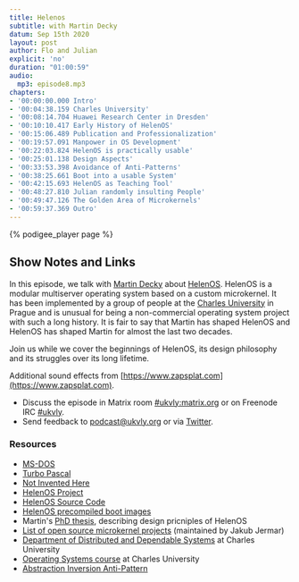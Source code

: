 ```yaml
---
title: Helenos
subtitle: with Martin Decky
datum: Sep 15th 2020
layout: post
author: Flo and Julian
explicit: 'no'
duration: "01:00:59"
audio:
  mp3: episode8.mp3
chapters:
- '00:00:00.000 Intro'
- '00:04:38.159 Charles University'
- '00:08:14.704 Huawei Research Center in Dresden'
- '00:10:10.417 Early History of HelenOS'
- '00:15:06.489 Publication and Professionalization'
- '00:19:57.091 Manpower in OS Development'
- '00:22:03.824 HelenOS is practically usable'
- '00:25:01.138 Design Aspects'
- '00:33:53.398 Avoidance of Anti-Patterns'
- '00:38:25.661 Boot into a usable System'
- '00:42:15.693 HelenOS as Teaching Tool'
- '00:48:27.810 Julian randomly insulting People'
- '00:49:47.126 The Golden Area of Microkernels'
- '00:59:37.369 Outro'
---
```


{% podigee_player page %}

## Show Notes and Links

In this episode, we talk with [Martin Decky](https://twitter.com/mdecky)
about [HelenOS](http://www.helenos.org/). HelenOS is a modular
multiserver operating system based on a custom microkernel. It has
been implemented by a group of people at the [Charles
University](https://cuni.cz/) in Prague and is unusual for being a
non-commercial operating system project with such a long history. It
is fair to say that Martin has shaped HelenOS and HelenOS has shaped
Martin for almost the last two decades.

Join us while we cover the beginnings of HelenOS, its design
philosophy and its struggles over its long lifetime.

Additional sound effects from [https://www.zapsplat.com](https://www.zapsplat.com).

* Discuss the episode in Matrix room [#ukvly:matrix.org](https://app.element.io/#/room/#ukvly:matrix.org) or on Freenode IRC [#ukvly](https://webchat.freenode.net/).
* Send feedback to podcast@ukvly.org or via [Twitter](https://twitter.com/ukvly).

### Resources

- [MS-DOS](https://en.wikipedia.org/wiki/MS-DOS)
- [Turbo Pascal](https://en.wikipedia.org/wiki/Turbo_Pascal)
- [Not Invented Here](https://en.wikipedia.org/wiki/Not_invented_here)
- [HelenOS Project](http://www.helenos.org/)
- [HelenOS Source Code](https://github.com/HelenOS/)
- [HelenOS precompiled boot images](http://www.helenos.org/wiki/Download)
- Martin's [PhD thesis](http://www.decky.cz/vitae/decky-phd-thesis.pdf), describing design pricniples of HelenOS 
- [List of open source microkernel projects](http://www.microkernel.info/) (maintained by Jakub Jermar)
- [Department of Distributed and Dependable Systems](https://d3s.mff.cuni.cz/) at Charles University
- [Operating Systems course](https://d3s.mff.cuni.cz/teaching/nswi004/) at Charles University
- [Abstraction Inversion Anti-Pattern](https://en.wikipedia.org/wiki/Abstraction_inversion)
